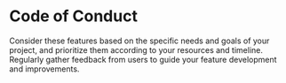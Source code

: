 # Code of Conduct

<!-- https://docs.github.com/en/communities/setting-up-your-project-for-healthy-contributions/adding-a-code-of-conduct-to-your-project -->

Consider these features based on the specific needs and goals of your project, and prioritize them according to your resources and timeline. Regularly gather feedback from users to guide your feature development and improvements.
